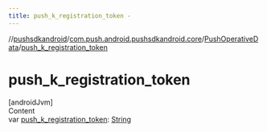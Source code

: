 ```yaml
---
title: push_k_registration_token -
---
```

//[pushsdkandroid](../../index.md)/[com.push.android.pushsdkandroid.core](../index.md)/[PushOperativeData](index.md)/[push_k_registration_token](push_k_registration_token.md)



# push_k_registration_token  
[androidJvm]  
Content  
var [push_k_registration_token](push_k_registration_token.md): [String](https://kotlinlang.org/api/latest/jvm/stdlib/kotlin/-string/index.html)  




